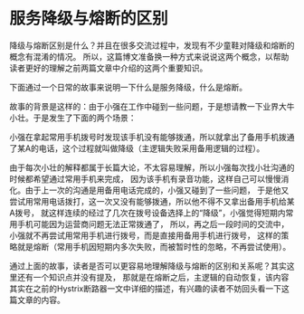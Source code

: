 

# 服务降级与熔断的区别

降级与熔断区别是什么？并且在很多交流过程中，发现有不少童鞋对降级和熔断的概念有混淆的情况。
所以，这篇博文准备换一种方式来说说这两个概念，以帮助读者更好的理解之前两篇文章中介绍的这两个重要知识。

下面通过一个日常的故事来说明一下什么是服务降级，什么是熔断。

故事的背景是这样的：由于小强在工作中碰到一些问题，于是想请教一下业界大牛小壮。于是发生了下面的两个场景：

小强在拿起常用手机拨号时发现该手机没有能够拨通，所以就拿出了备用手机拨通了某A的电话，这个过程就叫做降级（主逻辑失败采用备用逻辑的过程）。

由于每次小壮的解释都属于长篇大论，不太容易理解，所以小强每次找小壮沟通的时候都希望通过常用手机来完成，
因为该手机有录音功能，这样自己可以慢慢消化。由于上一次的沟通是用备用电话完成的，小强又碰到了一些问题，
于是他又尝试用常用电话拨打，这一次又没有能够拨通，所以他不得不又拿出备用手机给某A拨号，
就这样连续的经过了几次在拨号设备选择上的“降级”，小强觉得短期内常用手机可能因为运营商问题无法正常拨通了，
所以，再之后一段时间的交流中，小强就不再尝试用常用手机进行拨号，而是直接用备用手机进行拨号，
这样的策略就是熔断（常用手机因短期内多次失败，而被暂时性的忽略，不再尝试使用）。

通过上面的故事，读者是否可以更容易地理解降级与熔断的区别和关系呢？其实这里还有一个知识点并没有提及，
那就是在熔断之后，主逻辑的自动恢复，该内容其实在之前的Hystrix断路器一文中详细的描述，有兴趣的读者不妨回头看一下这篇文章的内容。
